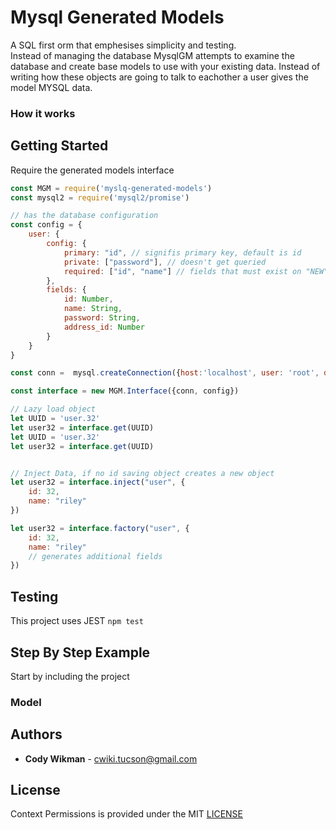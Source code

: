 # Mysql Generated Models
A SQL first orm that emphesises simplicity and testing.  
Instead of managing the database MysqlGM attempts to examine the database and create base models to use with 
your existing data. Instead of writing how these objects are going to talk to eachother a user gives the model MYSQL data.

### How it works

## Getting Started
Require the generated models interface
```js
const MGM = require('myslq-generated-models')
const mysql2 = require('mysql2/promise')

// has the database configuration
const config = {
    user: {
        config: {
            primary: "id", // signifis primary key, default is id
            private: ["password"], // doesn't get queried
            required: ["id", "name"] // fields that must exist on "NEW"
        },
        fields: {
            id: Number,
            name: String,
            password: String,
            address_id: Number
        }
    }
}

const conn =  mysql.createConnection({host:'localhost', user: 'root', database: 'test'});

const interface = new MGM.Interface({conn, config})

// Lazy load object
let UUID = 'user.32'
let user32 = interface.get(UUID)
let UUID = 'user.32'
let user32 = interface.get(UUID)


// Inject Data, if no id saving object creates a new object
let user32 = interface.inject("user", {
    id: 32,
    name: "riley"
})

let user32 = interface.factory("user", {
    id: 32,
    name: "riley"
    // generates additional fields
})
```


## Testing
This project uses JEST `npm test`

## Step By Step Example
Start by including the project

### Model

## Authors
* **Cody Wikman** - <cwiki.tucson@gmail.com>

## License
Context Permissions is provided under the MIT [LICENSE](LICENSE)